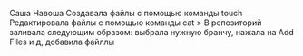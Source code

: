 Саша Навоша
Создавала файлы с помощью команды touch
Редактировала файлы с помощью команды cat >
В репозиторий заливала следующим образом: выбрала нужную бранчу, нажала на Add Files и д, добавила файллы
